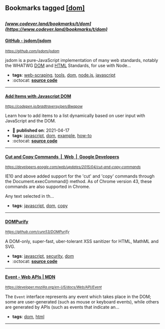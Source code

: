 ## Bookmarks tagged [[dom]](https://www.codever.land/search?q=[dom])

_<sup><sup>[www.codever.land/bookmarks/t/dom](https://www.codever.land/bookmarks/t/dom)</sup></sup>_
---
#### [GitHub - jsdom/jsdom](https://github.com/jsdom/jsdom)
_<sup>https://github.com/jsdom/jsdom</sup>_

jsdom is a pure-JavaScript implementation of many web standards, notably the WHATWG [DOM](https://dom.spec.whatwg.org/) and [HTML](https://html.spec.whatwg.org/multipage/) Standards, for use with Node...
* **tags**: [web-scraping](../tagged/web-scraping.md), [tools](../tagged/tools.md), [dom](../tagged/dom.md), [node.js](../tagged/node.js.md), [javascript](../tagged/javascript.md)
* :octocat: **[source code](https://github.com/jsdom/jsdom)**
---
#### [Add Items with Javascript DOM ](https://codepen.io/bradtraversy/pen/Bwapow)
_<sup>https://codepen.io/bradtraversy/pen/Bwapow</sup>_

Learn how to add items to a list dynamically based on user input with JavaScript and the DOM.
* :calendar: **published on**: 2021-04-17
* **tags**: [javascript](../tagged/javascript.md), [dom](../tagged/dom.md), [example](../tagged/example.md), [how-to](../tagged/how-to.md)
* :octocat: **[source code](https://codepen.io/bradtraversy/pen/Bwapow)**
---
#### [Cut and Copy Commands  |  Web  |  Google Developers](https://developers.google.com/web/updates/2015/04/cut-and-copy-commands)
_<sup>https://developers.google.com/web/updates/2015/04/cut-and-copy-commands</sup>_

IE10 and above added support for the 'cut' and 'copy' commands through the Document.execCommand() method. As of Chrome version 43, these commands are also supported in Chrome.

Any text selected in th...
* **tags**: [javascript](../tagged/javascript.md), [dom](../tagged/dom.md), [copy](../tagged/copy.md)
---
#### [DOMPurify](https://github.com/cure53/DOMPurify)
_<sup>https://github.com/cure53/DOMPurify</sup>_

A DOM-only, super-fast, uber-tolerant XSS sanitizer for HTML, MathML and SVG.
* **tags**: [javascript](../tagged/javascript.md), [security](../tagged/security.md), [dom](../tagged/dom.md)
* :octocat: **[source code](https://github.com/cure53/DOMPurify)**
---
#### [Event - Web APIs | MDN](https://developer.mozilla.org/en-US/docs/Web/API/Event)
_<sup>https://developer.mozilla.org/en-US/docs/Web/API/Event</sup>_

The `Event` interface represents any event which takes place in the DOM; some are user-generated (such as mouse or keyboard events), while others are generated by APIs (such as events that indicate an...
* **tags**: [dom](../tagged/dom.md), [html](../tagged/html.md)
---
#### [<template> - HTML | MDN](https://developer.mozilla.org/en/docs/Web/HTML/Element/template)
_<sup>https://developer.mozilla.org/en/docs/Web/HTML/Element/template</sup>_

The HTML `<template>` element is a mechanism for holding client-side content that is not to be rendered when a page is loaded but may subsequently be instantiated during runtime using JavaScript.

Thi...
* **tags**: [html](../tagged/html.md), [dom](../tagged/dom.md), [javascript](../tagged/javascript.md)
---
